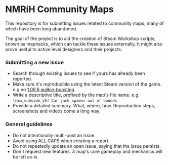 # NMRiH Community Maps
This repository is for submitting issues related to community maps, many of which have been long abandoned. 

The goal of the project is to aid the creation of Steam Workshop scripts, known as maphacks, which can tackle these issues externally. It might also prove useful to active level designers and their projects.

### Submitting a new issue

- Search through existing issues to see if yours has already been reported.
- Make sure it's reproducible using the latest Steam version of the game. e.g no [1.09.6 walkie-boosting](https://github.com/nmrih/source-game/issues/805).
- Write a descriptive title, prefixed by the map's file name. e.g.`[nmo_subside_v5] Car jack spawns out of bounds`
- Provide a detailed summary. What, where, how. Reproduction steps, screenshots and videos come a long way.

### General guidelines
- Do not intentionally multi-post an issue.
- Avoid using ALL CAPS when creating a report.
- Do not repeatedly update an open issue, saying that the issue persists.
- Don't request new features. A map's core gameplay and mechanics will be left as-is.

